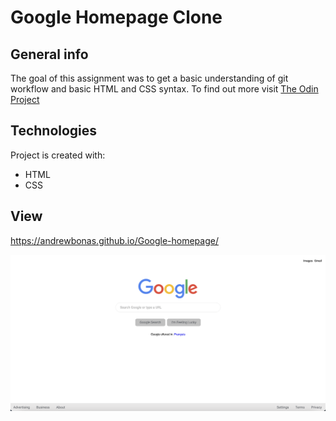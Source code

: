 # Google Homepage Clone

## General info
The goal of this assignment was to get a basic understanding of git workflow and basic HTML and CSS syntax.
To find out more visit [The Odin Project](https://www.theodinproject.com/paths/foundations/courses/foundations/lessons/html-css) 
	
## Technologies
Project is created with:
* HTML
* CSS
	
## View
https://andrewbonas.github.io/Google-homepage/

![Google Demo](https://github.com/andrewbonas/demos/blob/master/google.png)
